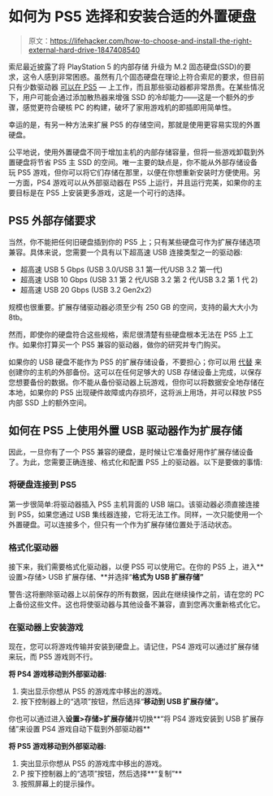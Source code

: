 # 如何为 PS5 选择和安装合适的外置硬盘

> 原文：<https://lifehacker.com/how-to-choose-and-install-the-right-external-hard-drive-1847408540>

索尼最近披露了将 PlayStation 5 的内部存储 升级为 M.2 固态硬盘(SSD)的要求，这令人感到非常困惑。虽然有几个固态硬盘在理论上符合索尼的要求，但目前只有少数驱动器 [可以在 PS5](https://www.videogameschronicle.com/news/ps5-architect-mark-cerny-has-revealed-his-ssd-of-choice/) — 上工作，而且那些驱动器都非常昂贵。在某些情况下，用户可能会通过添加散热器来增强 SSD 的冷却能力——这是一个额外的步骤，感觉更符合硬核 PC 的构建，破坏了家用游戏机的即插即用简单性。



幸运的是，有另一种方法来扩展 PS5 的存储空间，那就是使用更容易实现的外置硬盘。

公平地说，使用外置硬盘不同于增加主机的内部存储容量，但将一些游戏卸载到外置硬盘将节省 PS5 主 SSD 的空间。唯一主要的缺点是，你不能从外部存储设备玩 PS5 游戏，但你可以将它们存储在那里，以便在你想重新安装时方便使用。另一方面，PS4 游戏可以从外部驱动器在 PS5 上运行，并且运行完美，如果你的主要目标是在 PS5 上安装更多游戏，这是一个可行的选择。

## PS5 外部存储要求

当然，你不能把任何旧硬盘插到你的 PS5 上；只有某些硬盘可作为扩展存储选项兼容。具体来说，您需要一个具有以下超高速 USB 连接类型之一的驱动器:

*   超高速 USB 5 Gbps (USB 3.0/USB 3.1 第一代/USB 3.2 第一代)
*   超高速 USB 10 Gbps (USB 3.1 第 2 代/USB 3.2 第 2 代/USB 3.2 第 1 代 2)
*   超高速 USB 20 Gbps (USB 3.2 Gen2x2)

规模也很重要。扩展存储驱动器必须至少有 250 GB 的空间，支持的最大大小为 8tb。

然而，即使你的硬盘符合这些规格，索尼很清楚有些硬盘根本无法在 PS5 上工作。如果你打算买一个 PS5 兼容的驱动器，做你的研究并专门购买。

如果你的 USB 硬盘不能作为 PS5 的扩展存储设备，不要担心；你可以用 [代替](https://lifehacker.com/how-to-backup-and-restore-your-playstation-5-data-1847364876) 来创建你的主机的外部备份。这可以在任何足够大的 USB 存储设备上完成，以保存您想要备份的数据。你不能从备份驱动器上玩游戏，但你可以将数据安全地存储在本地，如果你的 PS5 出现硬件故障或内存损坏，这将派上用场，并可以释放 PS5 内部 SSD 上的额外空间。

## 如何在 PS5 上使用外置 USB 驱动器作为扩展存储

因此，一旦你有了一个 PS5 兼容的硬盘，是时候让它准备好用作扩展存储设备了。为此，您需要正确连接、格式化和配置 PS5 上的驱动器。以下是要做的事情:

### 将硬盘连接到 PS5

第一步很简单:将驱动器插入 PS5 主机背面的 USB 端口。该驱动器必须直接连接到 PS5，如果您通过 USB 集线器连接，它将无法工作。同样，一次只能使用一个外置硬盘。可以连接多个，但只有一个作为扩展存储位置处于活动状态。

### 格式化驱动器

接下来，我们需要格式化驱动器，以便 PS5 可以使用它。在你的 PS5 上，进入**设置>存储> USB 扩展存储、**并选择“**格式为 USB 扩展存储”**

警告:这将删除驱动器上以前保存的所有数据，因此在继续操作之前，请在您的 PC 上备份这些文件。这也将使驱动器与其他设备不兼容，直到您再次重新格式化它。

### 在驱动器上安装游戏

现在，您可以将游戏传输并安装到硬盘上。请记住，PS4 游戏可以通过扩展存储来玩，而 PS5 游戏则不行。

**将 PS4 游戏移动到外部驱动器:**

1.  突出显示你想从 PS5 的游戏库中移出的游戏。
2.  按下控制器上的“选项”按钮，然后选择“**移动到 USB 扩展存储”。**

你也可以通过进入**设置>存储>扩展存储**并切换**“将 PS4 游戏安装到 USB 扩展存储”来设置 PS4 游戏自动下载到外部驱动器**

**将 PS5 游戏移动到外部驱动器:**

1.  突出显示你想从 PS5 的游戏库中移出的游戏。
2.  P 按下控制器上的“选项”按钮，然后选择**“复制”**
3.  按照屏幕上的提示操作。